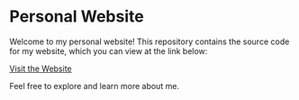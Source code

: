 # Personal Website

Welcome to my personal website! This repository contains the source code for my website, which you can view at the link below:

[Visit the Website](https://jessebrumley.github.io/hire/)

Feel free to explore and learn more about me.
